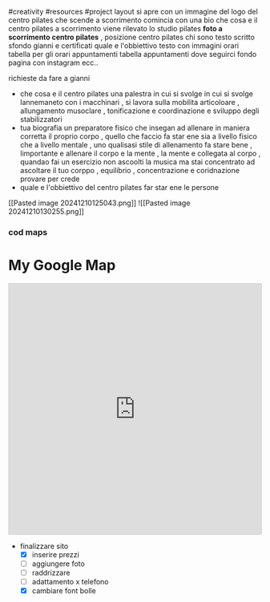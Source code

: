 #creativity #resources #project
layout
si apre con un immagine del logo del centro pilates che scende a scorrimento
comincia con una bio
	che cosa e il centro pilates 
		a scorrimento viene rilevato lo studio pilates **foto a scorrimento centro pilates** , posizione centro pilates
	chi sono 
		testo scritto sfondo gianni e certificati
	quale e l'obbiettivo
		testo con immagini 
	orari 
		tabella per gli orari 
		appuntamenti 
			tabella appuntamenti
	dove seguirci 
		fondo pagina con instagram ecc..



richieste da fare a gianni 
- che cosa e il centro pilates
	una palestra in cui si svolge in cui si svolge lannemaneto con i macchinari , si lavora sulla mobilita articoloare , allungamento musoclare , tonificazione e coordinazione e sviluppo degli stabilizzatori
- tua biografia
	un preparatore fisico che insegan ad allenare in maniera corretta il proprio corpo , quello che faccio fa star ene sia a livello fisico che a livello mentale , uno qualisasi stile di allenamento fa stare bene , limportante e allenare il corpo e la mente , la mente e collegata al corpo , quandao fai un esercizio non ascoolti la musica ma stai concentrato ad ascoltare il tuo corppo , equilibrio , concentrazione e coridnazione  provare per crede 
- quale e l'obbiettivo del centro pilates
	far star ene le persone 

 [[Pasted image 20241210125043.png]]
![[Pasted image 20241210130255.png]]

### cod maps 

<!DOCTYPE html>
<html lang="en">
<head>
    <meta charset="UTF-8">
    <meta name="viewport" content="width=device-width, initial-scale=1.0">
    <title>Embed Google Maps</title>
    <style>
        /* Optional: Styling for the map container */
        #map-container {
            width: 100%;
            height: 500px;
            border: 1px solid #ccc;
        }
    </style>
</head>
<body>
    <h1>My Google Map</h1>
    <div id="map-container">
        <iframe
            src="https://www.google.com/maps/embed?pb=!1m18!1m12!1m3!1d3151.835434509092!2d144.95373531531695!3d-37.8162797420217!2m3!1f0!2f0!3f0!3m2!1i1024!2i768!4f13.1!3m3!1m2!1s0x6ad642af0f11fd81%3A0xf577d3c72e7d9e0!2sMelbourne%20VIC%2C%20Australia!5e0!3m2!1sen!2sus!4v1614697981971!5m2!1sen!2sus"
            width="100%"
            height="100%"
            style="border:0;"
            allowfullscreen=""
            loading="lazy"
            referrerpolicy="no-referrer-when-downgrade">
        </iframe>
    </div>
</body>
</html>

- finalizzare sito
	- [x] inserire prezzi
	- [ ] aggiungere foto
	- [ ] raddrizzare 
	- [ ] adattamento x telefono
	- [x] cambiare font bolle